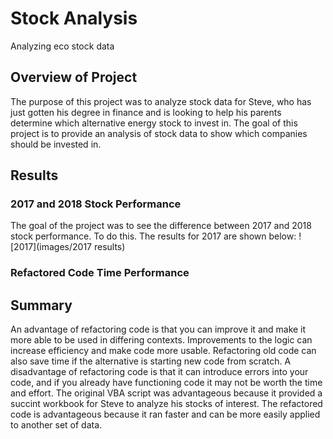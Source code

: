 # Stock Analysis
Analyzing eco stock data
## Overview of Project
The purpose of this project was to analyze stock data for Steve, who has just gotten his degree in finance and is looking to help his parents determine which alternative energy stock to invest in. The goal of this project is to provide an analysis of stock data to show which companies should be invested in. 
## Results
### 2017 and 2018 Stock Performance
The goal of the project was to see the difference between 2017 and 2018 stock performance. To do this. The results for 2017 are shown below:
![2017](images/2017 results)



### Refactored Code Time Performance
## Summary
An advantage of refactoring code is that you can improve it and make it more able to be used in differing contexts. Improvements to the logic can increase efficiency and make code more usable. Refactoring old code can also save time if the alternative is starting new code from scratch. A disadvantage of refactoring code is that it can introduce errors into your code, and if you already have functioning code it may not be worth the time and effort. 
The original VBA script was advantageous because it provided a succint workbook for Steve to analyze his stocks of interest. The refactored code is advantageous because it ran faster and can be more easily applied to another set of data. 
